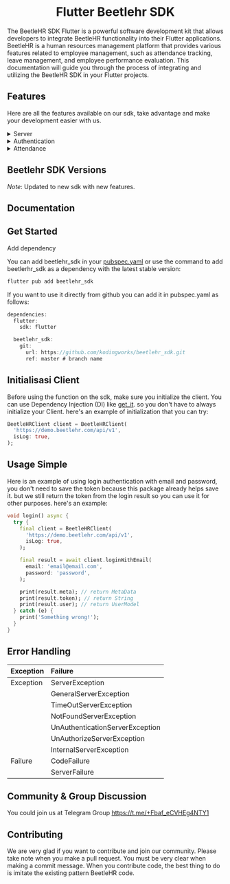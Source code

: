 <h1 align="center">
  <h1 align="center">Flutter Beetlehr SDK</h1>
</h1>

The BeetleHR SDK Flutter is a powerful software development kit that allows developers to integrate BeetleHR functionality into their Flutter applications. BeetleHR is a human resources management platform that provides various features related to employee management, such as attendance tracking, leave management, and employee performance evaluation. This documentation will guide you through the process of integrating and utilizing the BeetleHR SDK in your Flutter projects.

## Features

Here are all the features available on our sdk, take advantage and make your development easier with us.

<details><summary>Server</summary>

- [x] feature to retrieve server status from an endpoint

</details>

<details><summary>Authentication</summary>

- [x] login with email and password
- [x] reset password with email

</details>

<details><summary>Attendance</summary>

- [x] get attendence overview
- [x] upload attendence image
- [x] get attendence logs
- [x] check placement office
- [x] get attendance detail
- [x] check accept clock
- [x] clock attendence
- [x] get schedule
- [x] check accept clock attendance
- [x] get schedule log
- [x] get clock button type
- [x] sync attendance
- [x] upload attendance image
- [x] cancel attendance
- [x] break time
- [x] check breaktime setting

</details>

## Beetlehr SDK Versions

*Note*: Updated to new sdk with new features.

## Documentation

## Get Started

Add dependency

You can add beetlehr_sdk in your [pubspec.yaml](https://docs.flutter.dev/packages-and-plugins/using-packages) or use the command to add beetlerhr_sdk as a dependency with the latest stable version:

```bash
flutter pub add beetlehr_sdk
```

If you want to use it directly from github you can add it in pubspec.yaml as follows:

```dart
dependencies:
  flutter:
    sdk: flutter

  beetlehr_sdk:
    git:
      url: https://github.com/kodingworks/beetlehr_sdk.git
      ref: master # branch name
```

## Initialisasi Client

Before using the function on the sdk, make sure you initialize the client. You can use Dependency Injection (DI) like [get_it](https://pub.dev/packages/get_it). so you don't have to always initialize your Client. here's an example of initialization that you can try:

```dart
BeetleHRClient client = BeetleHRClient(
  'https://demo.beetlehr.com/api/v1',
  isLog: true,
);
```

## Usage Simple

Here is an example of using login authentication with email and password, you don't need to save the token because this package already helps save it. but we still return the token from the login result so you can use it for other purposes. here's an example:

```dart
void login() async {
  try {
    final client = BeetleHRClient(
      'https://demo.beetlehr.com/api/v1',
      isLog: true,
    );

    final result = await client.loginWithEmail(
      email: 'email@email.com',
      password: 'password',
    );

    print(result.meta); // return MetaData
    print(result.token); // return String
    print(result.user); // return UserModel
  } catch (e) {
    print('Something wrong!');
  }
}
```

## Error Handling

| Exception                | Failure                               |
| :--------------------    |:------------------------------------- |
|  Exception               | ServerException                       |
|                          | GeneralServerException                |
|                          | TimeOutServerException                |
|                          | NotFoundServerException               |
|                          | UnAuthenticationServerException       |
|                          | UnAuthorizeServerException            |
|                          | InternalServerException               |
|  Failure                 | CodeFailure                           |
|                          | ServerFailure                         |

## Community & Group Discussion 
You could join us at Telegram Group https://t.me/+Fbaf_eCVHEg4NTY1

## Contributing
We are very glad if you want to contribute and join our community.
Please take note when you make a pull request. You must be very clear when making a commit message. 
When you contribute code, the best thing to do is imitate the existing pattern BeetleHR code.

<!-- ## License
Beetlehr is released under the [AGPL-3.0](./LICENSE) license. -->
